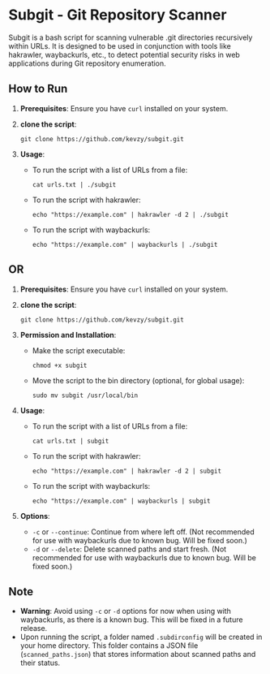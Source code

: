 # Subgit - Git Repository Scanner

Subgit is a bash script for scanning vulnerable .git directories recursively within URLs. It is designed to be used in conjunction with tools like hakrawler, waybackurls, etc., to detect potential security risks in web applications during Git repository enumeration.

## How to Run

1. **Prerequisites**: Ensure you have `curl` installed on your system.

2. **clone the script**:
   ```
   git clone https://github.com/kevzy/subgit.git
   
   ```
   
4. **Usage**:
   
   - To run the script with a list of URLs from a file:
     ```
     cat urls.txt | ./subgit
     ```

   - To run the script with hakrawler:
     ```
     echo "https://example.com" | hakrawler -d 2 | ./subgit
     ```

   - To run the script with waybackurls:
     ```
     echo "https://example.com" | waybackurls | ./subgit
     ```

## OR 

1. **Prerequisites**: Ensure you have `curl` installed on your system.

2. **clone the script**:
   ```
   git clone https://github.com/kevzy/subgit.git
   
   ```

3. **Permission and Installation**:
   
   - Make the script executable:
     ```
     chmod +x subgit
     ```

   - Move the script to the bin directory (optional, for global usage):
     ```
     sudo mv subgit /usr/local/bin
     ```

4. **Usage**:
   
   - To run the script with a list of URLs from a file:
     ```
     cat urls.txt | subgit
     ```

   - To run the script with hakrawler:
     ```
     echo "https://example.com" | hakrawler -d 2 | subgit
     ```

   - To run the script with waybackurls:
     ```
     echo "https://example.com" | waybackurls | subgit
     ```


3. **Options**:

   - `-c` or `--continue`: Continue from where left off. (Not recommended for use with waybackurls due to known bug. Will be fixed soon.)
   - `-d` or `--delete`: Delete scanned paths and start fresh. (Not recommended for use with waybackurls due to known bug. Will be fixed soon.)

## Note

- **Warning**: Avoid using `-c` or `-d` options for now when using with waybackurls, as there is a known bug. This will be fixed in a future release.
- Upon running the script, a folder named `.subdirconfig` will be created in your home directory. This folder contains a JSON file (`scanned_paths.json`) that stores information about scanned paths and their status.

